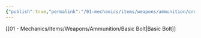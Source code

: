```yaml
---
{"publish":true,"permalink":"/01-mechanics/items/weapons/ammunition/crossbow-bolts/"}
---
```


[[01 - Mechanics/Items/Weapons/Ammunition/Basic Bolt\|Basic Bolt]]